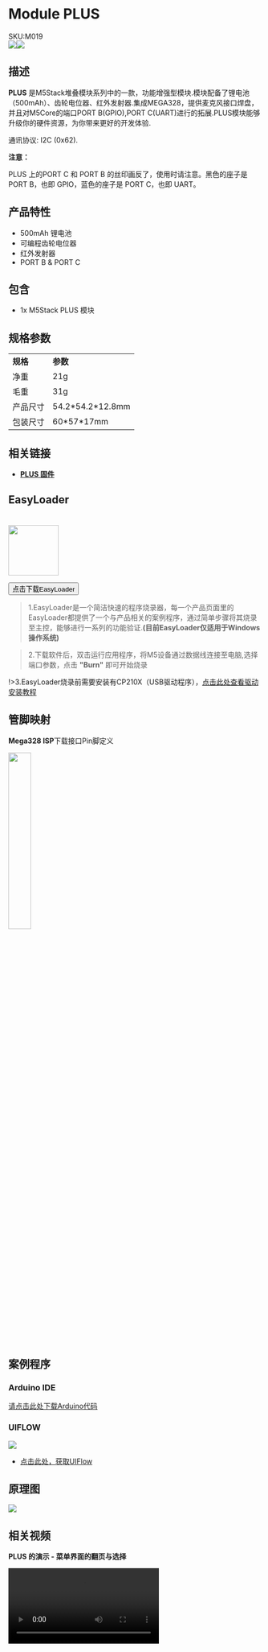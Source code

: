 # Module PLUS

<div class="badge badge-pill badge-primary product_sku_tag">SKU:M019</div>

<div class="product_pic"><img src="assets/img/product_pics/module/module_plus_01.webp"><img src="assets/img/product_pics/module/module_plus_02.webp"></div>

## 描述

**PLUS** 是M5Stack堆叠模块系列中的一款，功能增强型模块.模块配备了锂电池（500mAh）、齿轮电位器、红外发射器.集成MEGA328，提供麦克风接口焊盘，并且对M5Core的端口PORT B(GPIO),PORT C(UART)进行的拓展.PLUS模块能够升级你的硬件资源，为你带来更好的开发体验.

通讯协议: I2C (0x62).

**注意：**

PLUS 上的PORT C 和 PORT B 的丝印画反了，使用时请注意。黑色的座子是 PORT B，也即 GPIO，蓝色的座子是 PORT C，也即 UART。

## 产品特性

-  500mAh 锂电池
-  可编程齿轮电位器
-  红外发射器
-  PORT B & PORT C


## 包含

-  1x M5Stack PLUS 模块

## 规格参数

<table>
   <tr style="font-weight:bold">
      <td>规格</td>
      <td>参数</td>
   </tr>
   <tr>
      <td>净重</td>
      <td>21g</td>
   </tr>
   <tr>
      <td>毛重</td>
      <td>31g</td>
   </tr>
   <tr>
      <td>产品尺寸</td>
      <td>54.2*54.2*12.8mm</td>
   </tr>
   <tr>
      <td>包装尺寸</td>
      <td>60*57*17mm</td>
   </tr>
 </table>


## 相关链接

- **[PLUS 固件](https://github.com/m5stack/M5-ProductExampleCodes/tree/master/Module/PLUS/firmware_328p)**

## EasyLoader

<img src="https://m5stack.oss-cn-shenzhen.aliyuncs.com/image/EasyLoader_logo.webp" width="100px" style="margin-top:20px">

<a href="https://m5stack.oss-cn-shenzhen.aliyuncs.com/EasyLoader/Module/EasyLoader_PLUS.exe"><button type="button" class="btn btn-primary">点击下载EasyLoader</button></a>

>1.EasyLoader是一个简洁快速的程序烧录器，每一个产品页面里的EasyLoader都提供了一个与产品相关的案例程序，通过简单步骤将其烧录至主控，能够进行一系列的功能验证.**(目前EasyLoader仅适用于Windows操作系统)**

>2.下载软件后，双击运行应用程序，将M5设备通过数据线连接至电脑,选择端口参数，点击 **"Burn"** 即可开始烧录

!>3.EasyLoader烧录前需要安装有CP210X（USB驱动程序），[点击此处查看驱动安装教程](zh_CN/related_documents/M5Burner#安装串口驱动)

## 管脚映射

**Mega328 ISP**下载接口Pin脚定义

<img src="assets\img\product_pics\app\mega328_isp.webp" width="30%" height="30%">

## 案例程序

### Arduino IDE

[请点击此处下载Arduino代码](https://github.com/m5stack/M5Stack/tree/master/examples/Modules/PLUS)

### UIFLOW

<img src="assets/img/product_pics/module/module_plus_03.webp">

- [点击此处，获取UIFlow](https://github.com/m5stack/M5-ProductExampleCodes/tree/master/Module/PLUS/UIFLOW)

## 原理图

<img src="assets/img/product_pics/module/plus_sch.webp">

## 相关视频

**PLUS 的演示 - 菜单界面的翻页与选择**

<video class="video_size" controls>
    <source src="https://m5stack.oss-cn-shenzhen.aliyuncs.com/video/Blog/Twitch201812/M5Stack%20Encoder.mp4" type="video/mp4">
</video>

<script>

   var purchase_link = 'https://m5stack.com/collections/m5-module/products/plus-module';


   anchor_search(purchase_link);
   scrollFunc();

</script>